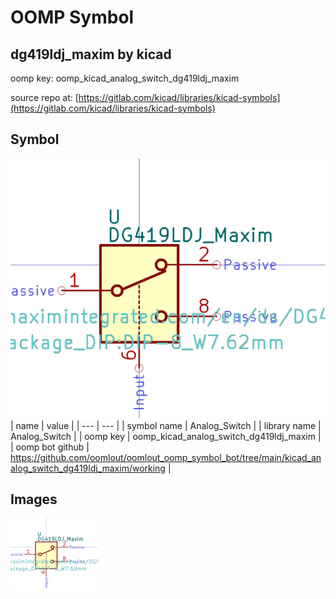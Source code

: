 # OOMP Symbol  
## dg419ldj_maxim  by kicad  
  
oomp key: oomp_kicad_analog_switch_dg419ldj_maxim  
  
source repo at: [https://gitlab.com/kicad/libraries/kicad-symbols](https://gitlab.com/kicad/libraries/kicad-symbols)  
## Symbol  
  
[![working.png](working_600.png)](working.png)  
| name | value | 
| --- | --- | 
| symbol name | Analog_Switch | 
| library name | Analog_Switch | 
| oomp key | oomp_kicad_analog_switch_dg419ldj_maxim | 
| oomp bot github | https://github.com/oomlout/oomlout_oomp_symbol_bot/tree/main/kicad_analog_switch_dg419ldj_maxim/working | 
## Images  
  
[![working.png](working_140.png)](working.png)  
